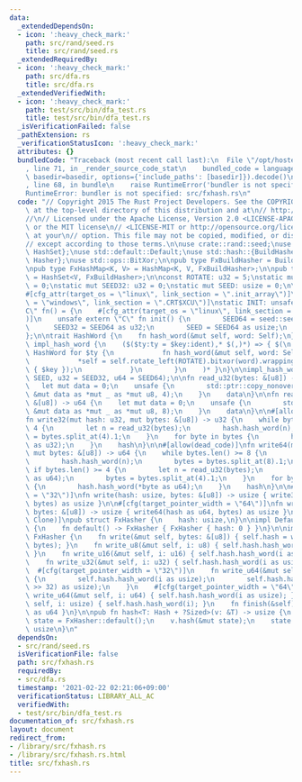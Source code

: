 ```yaml
---
data:
  _extendedDependsOn:
  - icon: ':heavy_check_mark:'
    path: src/rand/seed.rs
    title: src/rand/seed.rs
  _extendedRequiredBy:
  - icon: ':heavy_check_mark:'
    path: src/dfa.rs
    title: src/dfa.rs
  _extendedVerifiedWith:
  - icon: ':heavy_check_mark:'
    path: test/src/bin/dfa_test.rs
    title: test/src/bin/dfa_test.rs
  _isVerificationFailed: false
  _pathExtension: rs
  _verificationStatusIcon: ':heavy_check_mark:'
  attributes: {}
  bundledCode: "Traceback (most recent call last):\n  File \"/opt/hostedtoolcache/Python/3.9.1/x64/lib/python3.9/site-packages/onlinejudge_verify/documentation/build.py\"\
    , line 71, in _render_source_code_stat\n    bundled_code = language.bundle(stat.path,\
    \ basedir=basedir, options={'include_paths': [basedir]}).decode()\n  File \"/opt/hostedtoolcache/Python/3.9.1/x64/lib/python3.9/site-packages/onlinejudge_verify/languages/user_defined.py\"\
    , line 68, in bundle\n    raise RuntimeError('bundler is not specified: {}'.format(path.as_posix()))\n\
    RuntimeError: bundler is not specified: src/fxhash.rs\n"
  code: "// Copyright 2015 The Rust Project Developers. See the COPYRIGHT\n// file\
    \ at the top-level directory of this distribution and at\n// http://rust-lang.org/COPYRIGHT.\n\
    //\n// Licensed under the Apache License, Version 2.0 <LICENSE-APACHE or\n// http://www.apache.org/licenses/LICENSE-2.0>\
    \ or the MIT license\n// <LICENSE-MIT or http://opensource.org/licenses/MIT>,\
    \ at your\n// option. This file may not be copied, modified, or distributed\n\
    // except according to those terms.\n\nuse crate::rand::seed;\nuse std::collections::{HashMap,\
    \ HashSet};\nuse std::default::Default;\nuse std::hash::{BuildHasherDefault, Hash,\
    \ Hasher};\nuse std::ops::BitXor;\n\npub type FxBuildHasher = BuildHasherDefault<FxHasher>;\n\
    \npub type FxHashMap<K, V> = HashMap<K, V, FxBuildHasher>;\n\npub type FxHashSet<V>\
    \ = HashSet<V, FxBuildHasher>;\n\nconst ROTATE: u32 = 5;\nstatic mut SEED64: u64\
    \ = 0;\nstatic mut SEED32: u32 = 0;\nstatic mut SEED: usize = 0;\n\n#[used]\n\
    #[cfg_attr(target_os = \"linux\", link_section = \".init_array\")]\n#[cfg_attr(target_os\
    \ = \"windows\", link_section = \".CRT$XCU\")]\nstatic INIT: unsafe extern \"\
    C\" fn() = {\n    #[cfg_attr(target_os = \"linux\", link_section = \".text.startup\"\
    )]\n    unsafe extern \"C\" fn init() {\n        SEED64 = seed::seed64();\n  \
    \      SEED32 = SEED64 as u32;\n        SEED = SEED64 as usize;\n    }\n    init\n\
    };\n\ntrait HashWord {\n    fn hash_word(&mut self, word: Self);\n}\n\nmacro_rules!\
    \ impl_hash_word {\n    ($($ty:ty = $key:ident),* $(,)*) => { $(\n        impl\
    \ HashWord for $ty {\n            fn hash_word(&mut self, word: Self) {\n    \
    \            *self = self.rotate_left(ROTATE).bitxor(word).wrapping_mul(unsafe\
    \ { $key });\n            }\n        }\n    )* }\n}\n\nimpl_hash_word!(usize =\
    \ SEED, u32 = SEED32, u64 = SEED64);\n\nfn read_u32(bytes: &[u8]) -> u32 {\n \
    \   let mut data = 0;\n    unsafe {\n        std::ptr::copy_nonoverlapping(bytes.as_ptr(),\
    \ &mut data as *mut _ as *mut u8, 4);\n    }\n    data\n}\n\nfn read_u64(bytes:\
    \ &[u8]) -> u64 {\n    let mut data = 0;\n    unsafe {\n        std::ptr::copy_nonoverlapping(bytes.as_ptr(),\
    \ &mut data as *mut _ as *mut u8, 8);\n    }\n    data\n}\n\n#[allow(dead_code)]\n\
    fn write32(mut hash: u32, mut bytes: &[u8]) -> u32 {\n    while bytes.len() >=\
    \ 4 {\n        let n = read_u32(bytes);\n        hash.hash_word(n);\n        bytes\
    \ = bytes.split_at(4).1;\n    }\n    for byte in bytes {\n        hash.hash_word(*byte\
    \ as u32);\n    }\n    hash\n}\n\n#[allow(dead_code)]\nfn write64(mut hash: u64,\
    \ mut bytes: &[u8]) -> u64 {\n    while bytes.len() >= 8 {\n        let n = read_u64(bytes);\n\
    \        hash.hash_word(n);\n        bytes = bytes.split_at(8).1;\n    }\n   \
    \ if bytes.len() >= 4 {\n        let n = read_u32(bytes);\n        hash.hash_word(n\
    \ as u64);\n        bytes = bytes.split_at(4).1;\n    }\n    for byte in bytes\
    \ {\n        hash.hash_word(*byte as u64);\n    }\n    hash\n}\n\n#[cfg(target_pointer_width\
    \ = \"32\")]\nfn write(hash: usize, bytes: &[u8]) -> usize { write32(hash as u32,\
    \ bytes) as usize }\n\n#[cfg(target_pointer_width = \"64\")]\nfn write(hash: usize,\
    \ bytes: &[u8]) -> usize { write64(hash as u64, bytes) as usize }\n\n#[derive(Debug,\
    \ Clone)]\npub struct FxHasher {\n    hash: usize,\n}\n\nimpl Default for FxHasher\
    \ {\n    fn default() -> FxHasher { FxHasher { hash: 0 } }\n}\n\nimpl Hasher for\
    \ FxHasher {\n    fn write(&mut self, bytes: &[u8]) { self.hash = write(self.hash,\
    \ bytes); }\n    fn write_u8(&mut self, i: u8) { self.hash.hash_word(i as usize);\
    \ }\n    fn write_u16(&mut self, i: u16) { self.hash.hash_word(i as usize); }\n\
    \    fn write_u32(&mut self, i: u32) { self.hash.hash_word(i as usize); }\n  \
    \  #[cfg(target_pointer_width = \"32\")]\n    fn write_u64(&mut self, i: u64)\
    \ {\n        self.hash.hash_word(i as usize);\n        self.hash.hash_word((i\
    \ >> 32) as usize);\n    }\n    #[cfg(target_pointer_width = \"64\")]\n    fn\
    \ write_u64(&mut self, i: u64) { self.hash.hash_word(i as usize); }\n    fn write_usize(&mut\
    \ self, i: usize) { self.hash.hash_word(i); }\n    fn finish(&self) -> u64 { self.hash\
    \ as u64 }\n}\n\npub fn hash<T: Hash + ?Sized>(v: &T) -> usize {\n    let mut\
    \ state = FxHasher::default();\n    v.hash(&mut state);\n    state.finish() as\
    \ usize\n}\n"
  dependsOn:
  - src/rand/seed.rs
  isVerificationFile: false
  path: src/fxhash.rs
  requiredBy:
  - src/dfa.rs
  timestamp: '2021-02-22 02:21:06+09:00'
  verificationStatus: LIBRARY_ALL_AC
  verifiedWith:
  - test/src/bin/dfa_test.rs
documentation_of: src/fxhash.rs
layout: document
redirect_from:
- /library/src/fxhash.rs
- /library/src/fxhash.rs.html
title: src/fxhash.rs
---
```

